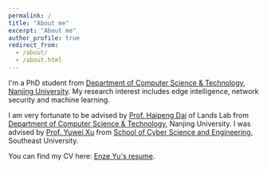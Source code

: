 ```yaml
---
permalink: /
title: "About me"
excerpt: "About me"
author_profile: true
redirect_from: 
  - /about/
  - /about.html
---
```


I'm a PhD student from [Department of Computer Science & Technology](https://cs.nju.edu.cn/main.htm), [Nanjing University](https://www.nju.edu.cn/). My research interest includes edge intelligence, network security and machine learning.

I am very fortunate to be advised by [Prof. Haipeng Dai](https://cs.nju.edu.cn/daihp/index.htm) of Lands Lab from [Department of Computer Science & Technology](https://cs.pku.edu.cn/), Nanjing University. I was advised by [Prof. Yuwei Xu](https://cyber.seu.edu.cn/xyw/list.htm) from [School of  Cyber Science and Engineering](https://cyber.seu.edu.cn/), Southeast University.

You can find my CV here: [Enze Yu's resume](../assets/resume.pdf).

